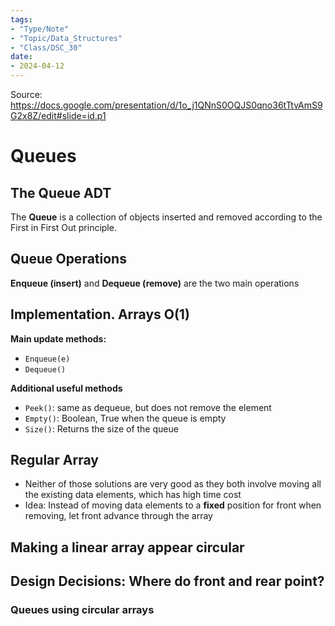 ```yaml
---
tags:
- "Type/Note"
- "Topic/Data_Structures"
- "Class/DSC_30"
date:
- 2024-04-12
---
```

Source: https://docs.google.com/presentation/d/1o_j1QNnS0OQJS0qno36tTtvAmS9G2x8Z/edit#slide=id.p1  

# Queues  

## The Queue ADT  

The **Queue** is a collection of objects inserted and removed according to the First in First Out principle.  

## Queue Operations  

**Enqueue (insert)** and **Dequeue (remove)** are the two main operations  

## Implementation. Arrays O(1)  

**Main update methods:**  

- `Enqueue(e)`  
- `Dequeue()`  

**Additional useful methods**  

- `Peek()`: same as dequeue, but does not remove the element  
- `Empty()`: Boolean, True when the queue is empty  
- `Size()`: Returns the size of the queue  

## Regular Array  

- Neither of those solutions are very good as they both involve moving all the existing data elements, which has high time cost  
- Idea: Instead of moving data elements to a **fixed** position for front when removing, let front advance through the array  

## Making a linear array appear circular  

## Design Decisions: Where do front and rear point?  

### Queues using circular arrays  

